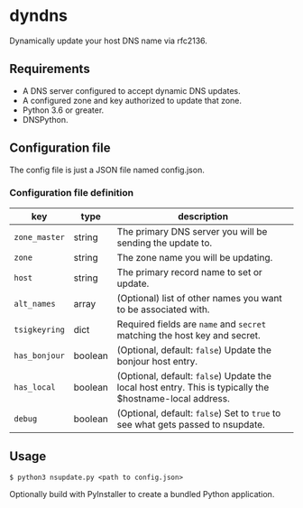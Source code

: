 # dyndns
Dynamically update your host DNS name via rfc2136.

## Requirements
* A DNS server configured to accept dynamic DNS updates.
* A configured zone and key authorized to update that zone.
* Python 3.6 or greater.
* DNSPython.

## Configuration file
The config file is just a JSON file named config.json.
### Configuration file definition
| key | type | description |
|-----|------|-------------|
| `zone_master` | string | The primary DNS server you will be sending the update to. |
| `zone` | string | The zone name you will be updating. |
| `host` | string | The primary record name to set or update. |
| `alt_names` | array | (Optional) list of other names you want to be associated with. |
| `tsigkeyring` | dict | Required fields are `name` and `secret` matching the host key and secret. |
| `has_bonjour` | boolean | (Optional, default: `false`) Update the bonjour host entry. |
| `has_local` | boolean | (Optional, default: `false`) Update the local host entry. This is typically the $hostname-local address. |
| `debug` | boolean | (Optional, default: `false`) Set to `true` to see what gets passed to nsupdate. |

## Usage
```
$ python3 nsupdate.py <path to config.json>
```

Optionally build with PyInstaller to create a bundled Python application.
